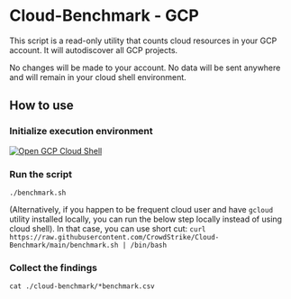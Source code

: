 # Cloud-Benchmark - GCP

This script is a read-only utility that counts cloud resources in your GCP account. It will autodiscover all GCP projects.

No changes will be made to your account. No data will be sent anywhere and will remain in your cloud shell environment.

## How to use

### Initialize execution environment

[![Open GCP Cloud Shell](https://gstatic.com/cloudssh/images/open-btn.svg)](https://shell.cloud.google.com/cloudshell/editor?cloudshell_git_repo=https%3A%2F%2Fgithub.com%2FCrowdStrike%2FCloud-Benchmark)

### Run the script

   ```
   ./benchmark.sh
   ```

(Alternatively, if you happen to be frequent cloud user and have `gcloud` utility installed locally, you can run the below step locally instead of using cloud shell). In that case, you can use short cut: `curl https://raw.githubusercontent.com/CrowdStrike/Cloud-Benchmark/main/benchmark.sh | /bin/bash`

### Collect the findings

```
cat ./cloud-benchmark/*benchmark.csv
```
